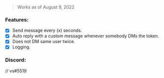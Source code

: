 > Works as of August 9, 2022

### Features:
- [x] Send message every (x) seconds.
- [x] Auto reply with a custom message whenever somebody DMs the token.
- [x] Does not DM same user twice.
- [x] Logging.

### Discord:
// vs#5519
